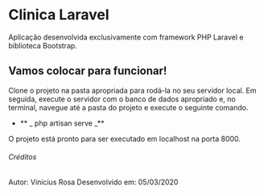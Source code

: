 # Clinica Laravel

Aplicação desenvolvida exclusivamente com framework PHP Laravel e biblioteca Bootstrap.

## Vamos colocar para funcionar!

Clone o projeto na pasta apropriada para rodá-la no seu servidor local. Em seguida, execute o servidor com o banco de dados apropriado e, no terminal, navegue até a pasta do projeto e execute o seguinte comando.

* ** _ php artisan serve _**

O projeto está pronto para ser executado em localhost na porta 8000.


###### Créditos
Autor: Vinícius Rosa
Desenvolvido em: 05/03/2020